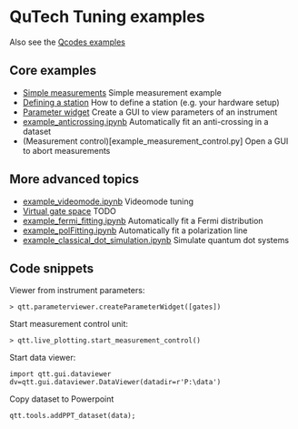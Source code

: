 # QuTech Tuning examples

Also see the [Qcodes examples](https://github.com/QCoDeS/Qcodes/tree/master/docs/examples)

## Core examples

* [Simple measurements](example_simple.ipynb) Simple measurement example
* [Defining a station](example_station.ipynb) How to define a station (e.g. your hardware setup)
* [Parameter widget](example_param_widget.py) Create a GUI to view parameters of an instrument
* [example_anticrossing.ipynb](example_anticrossing.ipynb) Automatically fit an anti-crossing in a dataset
* (Measurement control)[example_measurement_control.py] Open a GUI to abort measurements

## More advanced topics

* [example_videomode.ipynb](example_videomode.ipynb) Videomode tuning
* [Virtual gate space]() TODO
* [example_fermi_fitting.ipynb](example_fermi_fitting.ipynb) Automatically fit a Fermi distribution
* [example_polFitting.ipynb](example_polFitting.ipynb) Automatically fit a polarization line
* [example_classical_dot_simulation.ipynb](example_classical_dot_simulation.ipynb) Simulate quantum dot systems

## Code snippets

Viewer from instrument parameters:
```
> qtt.parameterviewer.createParameterWidget([gates])
```

Start measurement control unit:
```
> qtt.live_plotting.start_measurement_control()
```

Start data viewer:
```
import qtt.gui.dataviewer
dv=qtt.gui.dataviewer.DataViewer(datadir=r'P:\data')
```

Copy dataset to Powerpoint
```
qtt.tools.addPPT_dataset(data);
```
